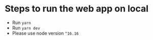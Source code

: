 # Steps to run the web app on local
- Run `yarn`
- Run `yarn dev`
- Please use node version `^16.16`


